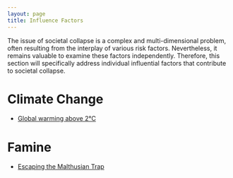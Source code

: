 ```yaml
---
layout: page
title: Influence Factors
---
```

The issue of societal collapse is a complex and multi-dimensional problem, often resulting from the interplay of various risk factors. Nevertheless, it remains valuable to examine these factors independently. Therefore, this  section will specifically address individual influential factors that contribute to societal collapse.

# Climate Change
* [Global warming above 2°C](https://florianjehn.github.io/Societal_Collapse/2022-06-29-climate_2_degrees/)

# Famine
* [Escaping the Malthusian Trap](https://florianjehn.github.io/Societal_Collapse/2023-01-13-famine/)
